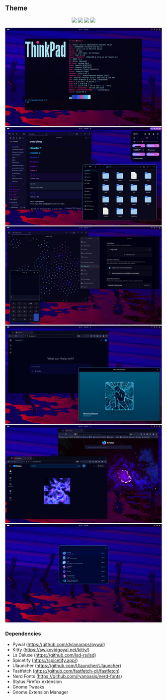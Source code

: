 ## Theme

<p align="center">
  <img src="https://img.shields.io/badge/Fedora-OS-ffbde0?style=for-the-badge&logo=fedora&logoColor=ffffff" />
  <img src="https://img.shields.io/badge/GNOME-DE-cba6f7?style=for-the-badge&logo=gnome&logoColor=ffffff" />
  <img src="https://img.shields.io/badge/Wayland-Protocol-89b4fa?style=for-the-badge&logo=wayland&logoColor=ffffff" />
  <img src="https://img.shields.io/badge/Mutter-WM-94e2d5?style=for-the-badge" />
</p>



![](./desktop/desktop4.png)
![](desktop/desktop1.png)
![](desktop/desktop2.png)
![](desktop/desktop3.png)
![](desktop/desktop5.png)
![](desktop/desktop6.png)

### Dependencies
- Pywal (https://github.com/dylanaraps/pywal)
- Kitty (https://sw.kovidgoyal.net/kitty/)
- Ls Deluxe (https://github.com/lsd-rs/lsd)
- Spicetify (https://spicetify.app/)
- Ulauncher (https://github.com/Ulauncher/Ulauncher)
- Fastfetch (https://github.com/fastfetch-cli/fastfetch)
- Nerd Fonts (https://github.com/ryanoasis/nerd-fonts)
- Stylus Firefox extension
- Gnome Tweaks
- Gnome Extension Manager
